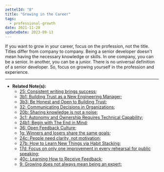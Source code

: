 ```yaml
---
zettelId: "8"
title: "Growing in the Career"
tags:
  - professional-growth
date: 2021-11-28
updateDate: 2023-09-13
---
```


If you want to grow in your career, focus on the profession, not the title. Titles differ from company to company. Being a senior developer doesn't mean having the necessary knowledge or skills. In one company, you can be a senior. In another, you can be a junior. There is no universal definition of a senior developer. So, focus on growing yourself in the profession and experience.

---

- **Related Note(s):**
  - [25: Consistent writing brings success](/notes/25/);
  - [3b1: Building Trust as a New Engineering Manager](/notes/3b1/);
  - [3b3: Be Honest and Open to Building Trust](/notes/3b3/);
  - [32: Communicating Decisions in Organizations](/notes/32/);
  - [20b: Sharing knowledge is not a noise](/notes/20b/);
  - [3c1: Autonomy and Ownership Requires Technical Capability](/notes/3c1/);
  - [24b1: Begin with The End in Mind](/notes/24b1/);
  - [36: Open Feedback Culture](/notes/36/);
  - [1g: Winners and losers share the same goals](/notes/1g/);
  - [24c: People need clarity, not motivation](/notes/24c/);
  - [27b: How to Learn New Things via Habit Stacking](/notes/27b/);
  - [17d: Focus on only one improvement in every rehearsal for public speaking](/notes/17d/);
  - [40c: Learning How to Receive Feedback](/notes/40c/);
  - [9: Growing does not always mean being an expert](/notes/9/);
